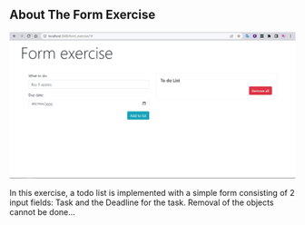 <!-- ABOUT THE PROJECT -->
## About The Form Exercise

![Alt text](./images/form_exercise.PNG "Title")

In this exercise, a todo list is implemented with a simple form consisting of 2 input fields: Task and the Deadline for the task. Removal of the objects cannot be done...
